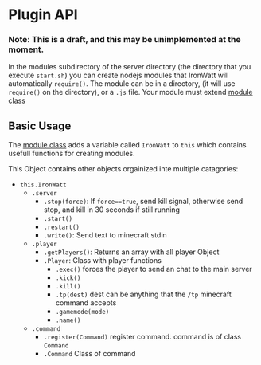 # Plugin API

### Note: This is a draft, and this may be unimplemented at the moment.
In the modules subdirectory of the server directory (the directory that you execute `start.sh`) you can create
nodejs modules that IronWatt will automatically `require()`. The module can be in a directory, (it will use `require()` on the directory),
or a `.js` file. Your module must extend [module class] 

## Basic Usage
The [module class] adds a variable called `IronWatt` to `this` which contains usefull functions for
creating modules.

This Object contains other objects orgainized inte multiple catagories:
- `this.IronWatt`
  - `.server`
    - `.stop(force)`: If `force==true`, send kill signal, otherwise send stop, and kill in 30 seconds if still running 
    - `.start()`
    - `.restart()`
    - `.write()`: Send text to minecraft stdin
  - `.player`
    - `.getPlayers()`: Returns an array with all player Object
    - `.Player`: Class with player functions
      - `.exec()` forces the player to send an chat to the main server
      - `.kick()`
      - `.kill()`
      - `.tp(dest)` dest can be anything that the `/tp` minecraft command accepts
      - `.gamemode(mode)`
      - `.name()`
  - `.command`
    - `.register(Command)` register command. command is of class `Command`
    - `.Command` Class of command


[module class]: https://github.com/IronWatt/iron-watt/blob/src/module/module.js
